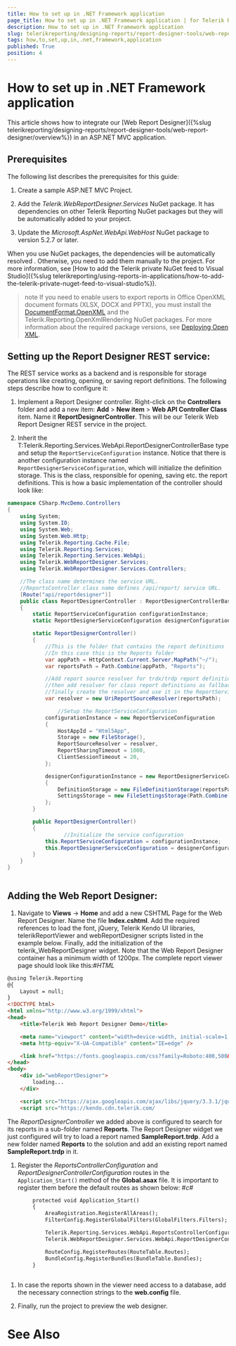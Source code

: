 ```yaml
---
title: How to set up in .NET Framework application
page_title: How to set up in .NET Framework application | for Telerik Reporting Documentation
description: How to set up in .NET Framework application
slug: telerikreporting/designing-reports/report-designer-tools/web-report-designer/how-to-set-up-in-.net-framework-application
tags: how,to,set,up,in,.net,framework,application
published: True
position: 4
---
```


# How to set up in .NET Framework application



This article shows how to integrate our [Web Report Designer]({%slug telerikreporting/designing-reports/report-designer-tools/web-report-designer/overview%})
        in an ASP.NET MVC application.
      

## Prerequisites

The following list describes the prerequisites for this guide:

1. Create a sample ASP.NET MVC Project.
            

1. Add the *Telerik.WebReportDesigner.Services* NuGet package. It has dependencies on other Telerik Reporting 
              NuGet packages but they will be automatically added to your project.
            

1. Update the *Microsoft.AspNet.WebApi.WebHost* NuGet package to version 5.2.7 or later.
          

When you use NuGet packages, the dependencies will be automatically resolved . Otherwise, you need to add them manually to the project.
          For more information, see [How to add the Telerik private NuGet feed to Visual Studio]({%slug telerikreporting/using-reports-in-applications/how-to-add-the-telerik-private-nuget-feed-to-visual-studio%}).
        

>note If you need to enable users to export reports in Office OpenXML document formats (XLSX, DOCX and PPTX), you must install the            [DocumentFormat.OpenXML](https://www.nuget.org/packages/DocumentFormat.OpenXml/)            and the Telerik.Reporting.OpenXmlRendering NuGet packages. For more information about the required package versions,            see [Deploying Open XML](25b584e0-8dd7-4cfd-8878-ffe5e0a95ad4#deploying_open_xml_sdk_for_ms_office).          


## Setting up the Report Designer REST service:

The REST service works as a backend and is responsible for storage operations like creating, opening, or saving report definitions. 
          The following steps describe how to configure it:
        

1. Implement a Report Designer controller. Right-click on the __Controllers__
              folder and add a new item: __Add__ > __New item__ > __Web API Controller Class__ item.
              Name it __ReportDesignerController__. This will be our Telerik Web Report Designer REST service in the
              project.
            

1. Inherit the T:Telerik.Reporting.Services.WebApi.ReportDesignerControllerBase type
              and setup the `ReportServiceConfiguration` instance. Notice that there is another configuration
              instance named `ReportDesignerServiceConfiguration`, which will initialize the definition storage.
              This is the class, responsible for opening, saving etc. the report definitions. This is how a basic
              implementation of the controller should look like:
            

	
````c#
namespace CSharp.MvcDemo.Controllers
{
    using System;
    using System.IO;
    using System.Web;
    using System.Web.Http;
    using Telerik.Reporting.Cache.File;
    using Telerik.Reporting.Services;
    using Telerik.Reporting.Services.WebApi;
    using Telerik.WebReportDesigner.Services;
    using Telerik.WebReportDesigner.Services.Controllers;

    //The class name determines the service URL. 
    //ReportsController class name defines /api/report/ service URL.
    [Route("api/reportdesigner")]
    public class ReportDesignerController : ReportDesignerControllerBase
    {
        static ReportServiceConfiguration configurationInstance;
        static ReportDesignerServiceConfiguration designerConfigurationInstance;

        static ReportDesignerController()
        {
            //This is the folder that contains the report definitions
            //In this case this is the Reports folder
            var appPath = HttpContext.Current.Server.MapPath("~/");
            var reportsPath = Path.Combine(appPath, "Reports");

            //Add report source resolver for trdx/trdp report definitions, 
            //then add resolver for class report definitions as fallback resolver; 
            //finally create the resolver and use it in the ReportServiceConfiguration instance.
            var resolver = new UriReportSourceResolver(reportsPath);

		      	//Setup the ReportServiceConfiguration
            configurationInstance = new ReportServiceConfiguration
            {
                HostAppId = "Html5App",
                Storage = new FileStorage(),
                ReportSourceResolver = resolver,
                ReportSharingTimeout = 1000,
                ClientSessionTimeout = 20,
            };

            designerConfigurationInstance = new ReportDesignerServiceConfiguration
            {
                DefinitionStorage = new FileDefinitionStorage(reportsPath),
                SettingsStorage = new FileSettingsStorage(Path.Combine(Environment.GetFolderPath(Environment.SpecialFolder.ApplicationData), "Telerik Reporting"))
            };
        }

        public ReportDesignerController()
        {
			      //Initialize the service configuration
            this.ReportServiceConfiguration = configurationInstance;
            this.ReportDesignerServiceConfiguration = designerConfigurationInstance;
        }
    }
}
              		        
````



## Adding the Web Report Designer:

1. Navigate to __Views__ -> __Home__ and add a new CSHTML Page for the Web Report Designer. Name the file __Index.cshtml__.
              Add the required references to load the font, jQuery, Telerik Kendo UI libraries,
              telerikReportViewer and webReportDesigner scripts listed in the example below. Finally,
              add the initialization of the telerik_WebReportDesigner widget. Note that the Web Report Designer container has a minimum width of 1200px.
            The complete report viewer page should look like this:#_HTML_

	
````html
@using Telerik.Reporting
@{
    Layout = null;
}
<!DOCTYPE html>
<html xmlns="http://www.w3.org/1999/xhtml">
<head>
    <title>Telerik Web Report Designer Demo</title>

    <meta name="viewport" content="width=device-width, initial-scale=1, maximum-scale=1" />
    <meta http-equiv="X-UA-Compatible" content="IE=edge" />

    <link href="https://fonts.googleapis.com/css?family=Roboto:400,500&display=swap" rel="stylesheet">
</head>
<body>
    <div id="webReportDesigner">
        loading...
    </div>

    <script src="https://ajax.googleapis.com/ajax/libs/jquery/3.3.1/jquery.min.js"></script>
    <script src="https://kendo.cdn.telerik.com/
````

The *ReportDesignerController* we added above is configured to search for its reports in a sub-folder 
              named __Reports__.
              The Report Designer widget we just configured will try to load a report named __SampleReport.trdp__.
              Add a new folder named __Reports__ to the solution and add an existing report named __SampleReport.trdp__ in it.
            

1. Register the *ReportsControllerConfiguration* and *ReportDesignerControllerConfiguration* routes in 
              the `Application_Start()` method of the __Global.asax__ file.
              It is important to register them before the default routes as shown below:
            #_c#_

	
````html
        protected void Application_Start()
        {
            AreaRegistration.RegisterAllAreas();
            FilterConfig.RegisterGlobalFilters(GlobalFilters.Filters);

            Telerik.Reporting.Services.WebApi.ReportsControllerConfiguration.RegisterRoutes(System.Web.Http.GlobalConfiguration.Configuration);
            Telerik.WebReportDesigner.Services.WebApi.ReportDesignerControllerConfiguration.RegisterRoutes(System.Web.Http.GlobalConfiguration.Configuration);

            RouteConfig.RegisterRoutes(RouteTable.Routes);
            BundleConfig.RegisterBundles(BundleTable.Bundles);
        }
      
````



1. In case the reports shown in the viewer need access to a database, add the necessary connection strings to the __web.config__ file.
            

1. Finally, run the project to preview the web designer.
            

# See Also
